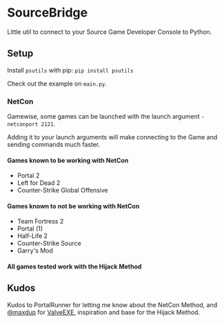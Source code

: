 # SourceBridge

Little util to connect to your Source Game Developer Console to Python.

## Setup

Install `psutils` with pip: `pip install psutils`

Check out the example on `main.py`.

### NetCon

Gamewise, some games can be launched with the launch argument `-netconport 2121`.

Adding it to your launch arguments will make connecting to the Game and sending commands much faster.

#### Games known to be working with NetCon

- Portal 2
- Left for Dead 2
- Counter-Strike Global Offensive

#### Games known to not be working with NetCon

- Team Fortress 2
- Portal (1)
- Half-Life 2
- Counter-Strike Source
- Garry's Mod

#### All games tested work with the Hijack Method

## Kudos

Kudos to PortalRunner for letting me know about the NetCon Method, and [@maxdup](https://github.com/maxdup) for [ValveEXE](https://github.com/pySourceSDK/ValveEXE), inspiration and base for the Hijack Method. 

